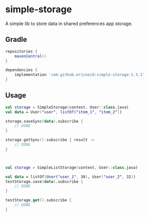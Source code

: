 # simple-storage

A simple lib to store data in shared preferences app storage. 

## Gradle

```gradle
repositories {
    mavenCentral()
}

dependencies {
    implementation 'com.github.ericneid:simple-storage:1.3.1'
}
```

## Usage

```kotlin
val storage = SimpleStorage(context, User::class.java)
val data = User("user", listOf("item_1", "item_2"))

storage.saveSync(data).subscribe {
    // DONE
}

storage.getSync().subscribe { result ->
    // DONE
}



val storage = SimpleListStorage(context, User::class.java)

val data = listOf(User("user_1", 30), User("user_2", 32))
testStorage.save(data).subscribe {
    // DONE
}

testStorage.get().subscribe {
    // DONE
}
```
